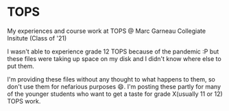 # TOPS
My experiences and course work at TOPS @ Marc Garneau Collegiate Insitute (Class of '21)

I wasn't able to experience grade 12 TOPS because of the pandemic :P but these files were taking up space on my disk and I didn't know where else to put them.

I'm providing these files without any thought to what happens to them, so don't use them for nefarious purposes :smile:. I'm posting these partly for many of the younger students who want to get a taste for grade X(usually 11 or 12) TOPS work.
